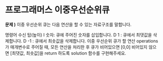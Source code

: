 # 프로그래머스 이중우선순위큐

**문제 )**
이중 우선순위 큐는 다음 연산을 할 수 있는 자료구조를 말합니다.

명령어 수신 탑(높이)
I 숫자: 큐에 주어진 숫자를 삽입합니다.
D 1 : 큐에서 최댓값을 삭제합니다.
D -1 : 큐에서 최솟값을 삭제합니다.
이중 우선순위 큐가 할 연산 operations가 매개변수로 주어질 때, 모든 연산을 처리한 후 큐가 비어있으면 [0,0] 비어있지 않으면 [최댓값, 최솟값]을 return 하도록 solution 함수를 구현해주세요.
